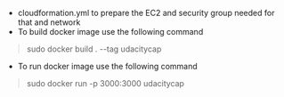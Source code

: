 
- cloudformation.yml to prepare the EC2 and security group needed for that and network
- To build docker image use the following command
> sudo docker build . --tag udacitycap

- To run docker image use the following command
> sudo docker run  -p 3000:3000 udacitycap